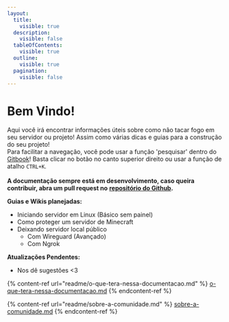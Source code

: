 ```yaml
---
layout:
  title:
    visible: true
  description:
    visible: false
  tableOfContents:
    visible: true
  outline:
    visible: true
  pagination:
    visible: false
---
```


# Bem Vindo!

Aqui você irá encontrar informações úteis sobre como não tacar fogo em seu servidor ou projeto! Assim como várias dicas e guias para a construção do seu projeto!\
Para facilitar a navegação, você pode usar a função 'pesquisar' dentro do [Gitbook](https://docs.minersrefuge.com.br)! Basta clicar no botão no canto superior direito ou usar a função de atalho `CTRL+K`.\
\
**A documentação sempre está em desenvolvimento, caso queira contribuir, abra um pull request no** [**repositório do Github**](https://github.com/MinersRefuge/docs)**.**

**Guias e Wikis planejadas:**

* Iniciando servidor em Linux (Básico sem painel)
* Como proteger um servidor de Minecraft
* Deixando servidor local público
  * Com Wireguard (Avançado)
  * Com Ngrok

**Atualizações Pendentes:**

* Nos dê sugestões <3

{% content-ref url="readme/o-que-tera-nessa-documentacao.md" %}
[o-que-tera-nessa-documentacao.md](readme/o-que-tera-nessa-documentacao.md)
{% endcontent-ref %}

{% content-ref url="readme/sobre-a-comunidade.md" %}
[sobre-a-comunidade.md](readme/sobre-a-comunidade.md)
{% endcontent-ref %}
